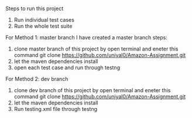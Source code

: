 Steps to run this project
1. Run individual test cases
2. Run the whole test suite

For Method 1: master branch
I have created a master branch
steps:
1. clone master branch of this project by open terminal and eneter this command git clone https://github.com/uniyal0/Amazon-Assignment.git
2. let the maven dependencies install
3. open each test case and run through testng



For Method 2: dev branch

1. clone dev branch of this project by open terminal and eneter this command git clone https://github.com/uniyal0/Amazon-Assignment.git
2. let the maven dependencies install
3. Run testing.xml file through testng
